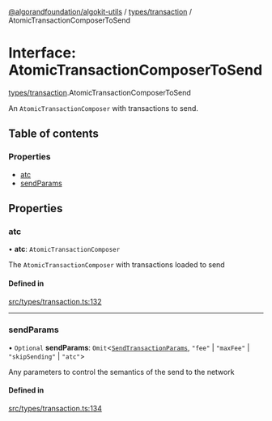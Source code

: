 [@algorandfoundation/algokit-utils](../README.md) / [types/transaction](../modules/types_transaction.md) / AtomicTransactionComposerToSend

# Interface: AtomicTransactionComposerToSend

[types/transaction](../modules/types_transaction.md).AtomicTransactionComposerToSend

An `AtomicTransactionComposer` with transactions to send.

## Table of contents

### Properties

- [atc](types_transaction.AtomicTransactionComposerToSend.md#atc)
- [sendParams](types_transaction.AtomicTransactionComposerToSend.md#sendparams)

## Properties

### atc

• **atc**: `AtomicTransactionComposer`

The `AtomicTransactionComposer` with transactions loaded to send

#### Defined in

[src/types/transaction.ts:132](https://github.com/algorandfoundation/algokit-utils-ts/blob/main/src/types/transaction.ts#L132)

___

### sendParams

• `Optional` **sendParams**: `Omit`\<[`SendTransactionParams`](types_transaction.SendTransactionParams.md), ``"fee"`` \| ``"maxFee"`` \| ``"skipSending"`` \| ``"atc"``\>

Any parameters to control the semantics of the send to the network

#### Defined in

[src/types/transaction.ts:134](https://github.com/algorandfoundation/algokit-utils-ts/blob/main/src/types/transaction.ts#L134)
